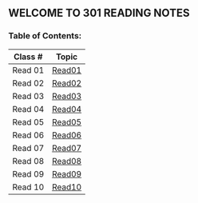 ## WELCOME TO 301 READING NOTES
### Table of Contents:
 Class # | Topic 
 ------- | ----- 
Read 01 | [Read01](301read1.md) 
Read 02 | [Read02](301read2.md) 
Read 03 | [Read03](301read3.md) 
Read 04 | [Read04](301read4.md) 
Read 05 | [Read05](301read5.md) 
Read 06 | [Read06](301read6.md) 
Read 07 | [Read07](301read7.md) 
Read 08 | [Read08](301read8.md) 
Read 09 | [Read09](301read9.md)
Read 10 | [Read10](301read10.md) 





